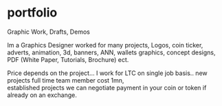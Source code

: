 # portfolio
Graphic Work, Drafts, Demos

Im a Graphics Designer worked for many projects, Logos, coin ticker, adverts, animation, 3d, banners, ANN, wallets graphics, 
concept designs, PDF (White Paper, Tutorials, Brochure) ect.

Price depends on the project...  I work for  LTC on single job basis.. new projects full time team member cost 1mn,  
established projects we can negotiate payment in your coin or token if already on an exchange.


